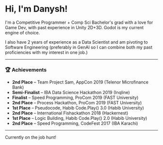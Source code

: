 # Hi, I'm Danysh!

I'm a Competitive Programmer + Comp Sci Bachelor's grad with a love for Game Dev, with past experience in Unity 2D+3D. 
Godot is my current engine of choice. 

I also have 2 years of experience as a Data Scientist and am pivoting to Software Engineering (preferably in GenAI so I can combine both my past proficiencies with my interest in one job.)
 
* * *
### 🏆 Achievements

- **2nd Place** – Team Project Sam, AppCon 2019 (Telenor Microfinance Bank)
- **Semi-Finalist** – IBA Data Science Hackathon 2019 (Inqline)
- **Finalist** – Speed Programming, ProCom 2019 (FAST University)
- **2nd Place** – Process Hackathon, ProCom 2019 (FAST University)
- **1st Place** – Pseudocode, Habib Code.Play() 3.0 (Habib University)
- **2nd Place** – International Fishackathon 2018 (Hackernest)
- **1st Place** – Logic Building, Habib Code.Play() 2.0 (Habib University)
- **2nd Place** – Speed Programming, CodeFest 2017 (IBA Karachi)
* * *

Currently on the job hunt!
